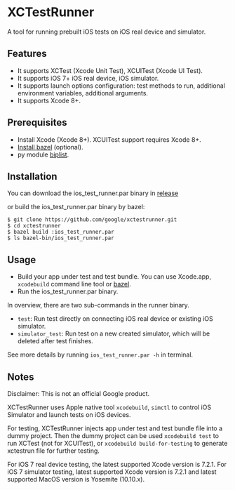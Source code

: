 # XCTestRunner
A tool for running prebuilt iOS tests on iOS real device and simulator.

## Features
- It supports XCTest (Xcode Unit Test), XCUITest (Xcode UI Test).
- It supports iOS 7+ iOS real device, iOS simulator.
- It supports launch options configuration: test methods to run, additional
environment variables, additional arguments.
- It supports Xcode 8+.

## Prerequisites
- Install Xcode (Xcode 8+). XCUITest support requires Xcode 8+.
- [Install bazel](https://docs.bazel.build/install.html) (optional).
- py module [biplist](https://github.com/wooster/biplist).

## Installation
You can download the ios_test_runner.par binary in [release](https://github.com/google/xctestrunner/releases)

or build the ios_test_runner.par binary by bazel:
```
$ git clone https://github.com/google/xctestrunner.git
$ cd xctestrunner
$ bazel build :ios_test_runner.par
$ ls bazel-bin/ios_test_runner.par
```

## Usage
- Build your app under test and test bundle. You can use Xcode.app,
`xcodebuild` command line tool or [bazel](https://github.com/bazelbuild/bazel).
- Run the ios_test_runner.par binary.

In overview, there are two sub-commands in the runner binary.
- `test`: Run test directly on connecting iOS real device or existing iOS
simulator.
- `simulator_test`: Run test on a new created simulator, which will be deleted
after test finishes.

See more details by running `ios_test_runner.par -h` in terminal.

## Notes

Disclaimer: This is not an official Google product.

XCTestRunner uses Apple native tool `xcodebuild`, `simctl` to control iOS
Simulator and launch tests on iOS devices.

For testing, XCTestRunner injects app under test and test bundle file into a
dummy project. Then the dummy project can be used `xcodebuild test` to run
XCTest (not for XCUITest), or `xcodebuild build-for-testing` to generate
xctestrun file for further testing.

For iOS 7 real device testing, the latest supported Xcode version is 7.2.1.
For iOS 7 simulator testing, latest supported Xcode version is 7.2.1 and latest
supported MacOS version is Yosemite (10.10.x).
